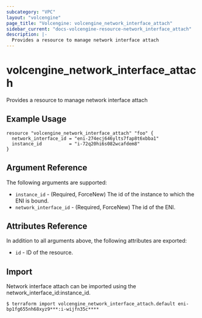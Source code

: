 ```yaml
---
subcategory: "VPC"
layout: "volcengine"
page_title: "Volcengine: volcengine_network_interface_attach"
sidebar_current: "docs-volcengine-resource-network_interface_attach"
description: |-
  Provides a resource to manage network interface attach
---
```

# volcengine_network_interface_attach
Provides a resource to manage network interface attach
## Example Usage
```hcl
resource "volcengine_network_interface_attach" "foo" {
  network_interface_id = "eni-274ecj646ylts7fap8t6xbba1"
  instance_id          = "i-72q20hi6s082wcafdem8"
}
```
## Argument Reference
The following arguments are supported:
* `instance_id` - (Required, ForceNew) The id of the instance to which the ENI is bound.
* `network_interface_id` - (Required, ForceNew) The id of the ENI.

## Attributes Reference
In addition to all arguments above, the following attributes are exported:
* `id` - ID of the resource.



## Import
Network interface attach can be imported using the network_interface_id:instance_id.
```
$ terraform import volcengine_network_interface_attach.default eni-bp1fg655nh68xyz9***:i-wijfn35c****
```

